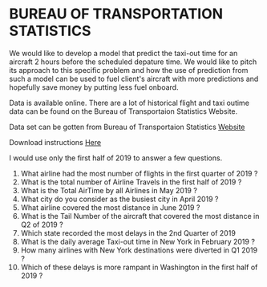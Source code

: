 # BUREAU OF TRANSPORTATION STATISTICS #

We would like to develop a model that predict the taxi-out time for an aircraft 2 hours before the scheduled depature time. We would like to pitch its approach to this specific problem and how the use of prediction from such a model can be used to fuel client's aircraft with more predictions and hopefully save money by putting less fuel onboard.

Data is available online. There are a lot of historical flight and taxi outime data can be found on the Bureau of Transportaion Statistics Website.

Data set can be gotten from Bureau of Transportaion Statistics [Website](https://transtats.bts.gov/)


Download instructions [Here](https://transtats.bts.gov/showHelp.asp#_DL_SELECTFIELDS)


I would use only the first half of 2019 to answer a few questions. 

1)  What airline had the most number of flights in the first quarter of 2019 ?
2)  What is the total number of Airline Travels in the first half of 2019 ?
3)  What is the Total AirTime by all Airlines in May 2019 ?
4)  What city do you consider as the busiest city in April 2019 ?
5)  What airline covered the most distance in June 2019 ?
6)  What is the Tail Number of the aircraft that covered the most distance in Q2 of 2019 ?
7)  Which state recorded the most delays in the 2nd Quarter of 2019 
8)  What is the daily average Taxi-out time in New York in February 2019 ?
9)  How many airlines with New York destinations were diverted in Q1 2019 ?
10) Which of these delays is more rampant in Washington in the first half of 2019 ?
